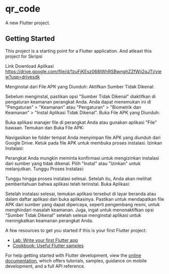 # qr_code

A new Flutter project.

## Getting Started

This project is a starting point for a Flutter application.
And atleast this project for Skripsi


Link Download Aplikasi
https://drive.google.com/file/d/1zuFjKEsz068lWhRSBwnghZZfWji2qJTj/view?usp=drivesdk

Menginstal dari File APK yang Diunduh:
Aktifkan Sumber Tidak Dikenal:

Sebelum menginstal, pastikan opsi "Sumber Tidak Dikenal" diaktifkan di pengaturan keamanan perangkat Anda. Anda dapat menemukan ini di "Pengaturan" > "Keamanan" atau "Pengaturan" > "Biometrik dan Keamanan" > "Instal Aplikasi Tidak Dikenal".
Buka File APK yang Diunduh:

Buka aplikasi manajer file di perangkat Anda atau gunakan aplikasi "File" bawaan.
Temukan dan Buka File APK:

Navigasikan ke folder tempat Anda menyimpan file APK yang diunduh dari Google Drive. Ketuk pada file APK untuk membuka proses instalasi.
Izinkan Instalasi:

Perangkat Anda mungkin meminta konfirmasi untuk mengizinkan instalasi dari sumber yang tidak dikenal. Pilih "Instal" atau "Izinkan" untuk melanjutkan.
Tunggu Proses Instalasi:

Tunggu hingga proses instalasi selesai. Setelah itu, Anda akan melihat pemberitahuan bahwa aplikasi telah terinstal.
Buka Aplikasi:

Setelah instalasi selesai, temukan aplikasi tersebut di layar beranda atau dalam daftar aplikasi dan buka aplikasinya.
Pastikan untuk mendapatkan file APK dari sumber yang dapat dipercaya, seperti pengembang resmi, untuk menghindari masalah keamanan. Juga, ingat untuk menonaktifkan opsi "Sumber Tidak Dikenal" setelah selesai menginstal aplikasi untuk meningkatkan keamanan perangkat Anda.






A few resources to get you started if this is your first Flutter project:

- [Lab: Write your first Flutter app](https://docs.flutter.dev/get-started/codelab)
- [Cookbook: Useful Flutter samples](https://docs.flutter.dev/cookbook)

For help getting started with Flutter development, view the
[online documentation](https://docs.flutter.dev/), which offers tutorials,
samples, guidance on mobile development, and a full API reference.
